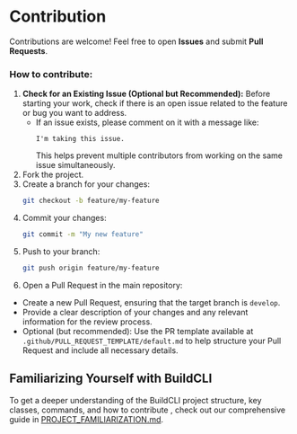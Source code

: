 # Contribution

Contributions are welcome! Feel free to open **Issues** and submit **Pull Requests**.

### How to contribute:
1. **Check for an Existing Issue (Optional but Recommended):**
   Before starting your work, check if there is an open issue related to the feature or bug you want to address.
   - If an issue exists, please comment on it with a message like:
     ```
     I'm taking this issue.
     ```
     This helps prevent multiple contributors from working on the same issue simultaneously.
2. Fork the project.
3. Create a branch for your changes:
   ```bash
   git checkout -b feature/my-feature
   ```
4. Commit your changes:
   ```bash
   git commit -m "My new feature"
   ```
5. Push to your branch:
   ```bash
   git push origin feature/my-feature
   ```
6. Open a Pull Request in the main repository:
- Create a new Pull Request, ensuring that the target branch is `develop`.
- Provide a clear description of your changes and any relevant information for the review process.
- Optional (but recommended): Use the PR template available at `.github/PULL_REQUEST_TEMPLATE/default.md` to help structure your Pull Request and include all necessary details.

## Familiarizing Yourself with BuildCLI

To get a deeper understanding of the BuildCLI project structure, key classes, commands, and how to contribute
, check out our comprehensive guide in [PROJECT_FAMILIARIZATION.md](PROJECT_FAMILIARIZATION.md).

